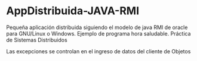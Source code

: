 # AppDistribuida-JAVA-RMI
Pequeña aplicación distribuida siguiendo el modelo de java RMI de oracle para GNU/Linux o Windows. Ejemplo de programa hora saludable. Práctica de Sistemas Distribuidos

Las excepciones se controlan en el ingreso de datos del cliente de Objetos
